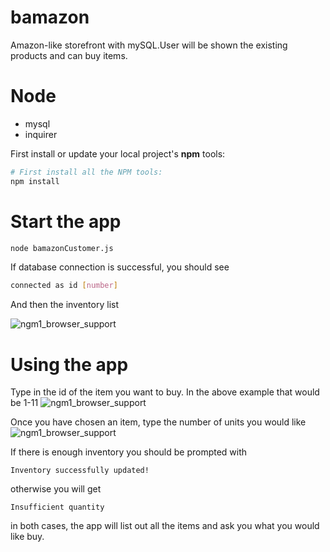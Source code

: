 # bamazon
 Amazon-like storefront with mySQL.User will be shown the existing products and can buy items.

# Node

*  mysql
*  inquirer

First install or update your local project's **npm** tools:

```bash
# First install all the NPM tools:
npm install
```
# Start the app

```bash
node bamazonCustomer.js
```

If database connection is successful, you should see
```bash
connected as id [number]
```

And then the inventory list

![ngm1_browser_support](https://lh3.googleusercontent.com/zCgt36iznxLwaw6BWF8585tdp12pfPJ7fYlYJ3u6pk65xQQfyucvvHBdSfE_eiluISgVgf_Lhhck5ywhuSa2SVbAfei2fnaEyJrKfGCCXV9zjkIeZVyV-eOBINXgewFrHjybUNEvCaLgtdlVcGZ73rZu21QdFI9wXjw21PzPV1EfptUCjY4BMFKLEZhteJClkQkZY1GfjSwJ8sTvkBcoOegNbDW98pP3keABy-7aNEaJgx4SdSXu792kYewLsBjPStze8kyvEYG-2Fang4i4-OZdPrndtsMkrVBTkQKWOp1ze2X6pOn2ClO5vSTKsJ-W2xh82VtHfwkWzKQF1fvC075zW-6BkO49vCdAzc9ASstQs9GmbYQ8OZ6zKRJtPLlA1CiU2gUEauGgcLlPqgywlRO4hcDqB8uSLL_rjxUtrYI5BpdnIiZW8IdTrd2nk54jgIACxLm71RQdV7mXbzrgw5uMZhDOfEw2rY6GqPJprJ5QOk12jL2g9lCX9IlWC46D_CJH9zk6YMsJPLUAdFjjnmRTrRPCf_AkiEVxdgrNYKk-C7dyNOpr32i0Qm1VKI7mu-PaVyEsXLt_q9cDTXUMdJFWVkUPMbPve6ZKSQncBSWlcoWz6aMewR3e=w569-h404-no)

# Using the app

Type in the id of the item you want to buy. In the above example that would be 1-11
![ngm1_browser_support](https://lh3.googleusercontent.com/ZQo7fA8Z-mkn5Ty0GkIt_q34AAo3rUuTA5Ta9oAKgUv854eAcIIT43TGH2c0zUIaBaKsYnTagauSBAYWH6B0ptXpKvaVee4cm9jROs-hpuGF2EUwtne-4b9t324ssdaSPjBtgHb4eta6KZlmhmUahovDFgRFjqncyqWKt5bVXzByd8G3R16GRZ4pHrx9uOyMf0WrHvSfrZNfeI6u8JbzLYkTC5qTlYiaL5i3tbouEQdZbjONmS-TLzQ6ueDPgxVMFCmRaCjdDk8j8RTOzTCwBhkHv_rp3S_FCGBLPK5BXtRgrjuHvWUKTAU9xF5cPQtwsU2BlwvV4M1_AjP1Xx5XEsen7ogiYvINLU2HNMMc5FRxDeaVuIEP7DfraDmPiB6nz62Z0WQg2essHsCkAVpAr_vSC3XHSxi_MpXojpOG_vW-_XqAEqV1yPNp7kFYHm8beibegE256WC3UwRdxiKpb8N8Bp5v_5pzCF3465WE4_6U5zlmQ4cVN4PKnyZLdNC71llFrPp64XTs0nk1GPE0i-y6sXuOjT7UpoT8HCssVufCkjyyHQZWqMzLKvfT4rKmDjOSKeHT0s637nE9oETyKpp8iiPmdkZBZ5X2XcfVG4BUu1MG9ck9Kvyk=w310-h35-no)

Once you have chosen an item, type the number of units you would like
![ngm1_browser_support](https://lh3.googleusercontent.com/B-uAWK6vp8dfxeCC-ky1SAqrEdgF2CnhmVYtI8sTKIV-E3IzSyUMkfBXj-Fu1LnT-8GWcDHAinJIQob0zHpSho2Uinz9tT_S4DqrK4UZWnsNJte0lMzTT7UAq6LA1x9O8abcZXkzx0XuEj67QyjI7pvTZEzrFzP-u_DvsjaHOi9fFoMxxka27P-PAYhFO4mKXvZ_SfUJ6nDb1AIvxwf1Jv9VwTKXra7bBITIZJy9kqTtj1QRseCBILjdpaPMN_zI6UIMNisy--Yy-0os0MBR1R64_RuKshX73SoVDc6rFC9jWxKe0tzatUuHDPkRf-s9XEVJCToq8mDkWoS8pGAYji1LlQtZ-uZ6kZFwb4PtVkJkddIMcwSU_geD9uu-vFzuiUXyldDr8o4iO_KimmAXfvX2Xj4CdtiP7TTDBnoS_P5bJta7LBwjOLQdijsEYKL5LSJmuiJ7Jt6zrQPj6_bzyaOLj38W7KePlMNZoBtONUiD0ADFucwLEeR0TSqBieRSgEjvmEB_YoOjPaVKOUcU6bX7SwT-CKerTcQgRd0ML2PaCZ9x9KXpC8t9VCESOiFgV083qfDUd3GjTKBrsvWkfaKdNzxP21u4VwGzsikspJIQeN49TT73=w327-h59-no)

If there is enough inventory you should be prompted with 
```node
Inventory successfully updated!
```
otherwise you will get
```node
Insufficient quantity
```

in both cases, the app will list out all the items and ask you what you would like buy.
 

